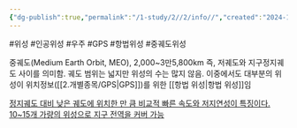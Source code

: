 ```yaml
---
{"dg-publish":true,"permalink":"/1-study/2//2/info//","created":"2024-11-20T21:02:29.526+09:00","updated":"2025-06-03T20:07:21.991+09:00"}
---
```


#위성 #인공위성 #우주 #GPS #항법위성 #중궤도위성

중궤도(Medium Earth Orbit, MEO), 2,000~3만5,800km 즉, 저궤도와 지구정지궤도 사이를 의미함. 궤도 범위는 넓지만 위성의 수는 많지 않음. 이중에서도 대부분의 위성이 위치정보([[2.개별종목/GPS\|GPS]])를 위한 [[항법 위성\|항법 위성]]임

[정지궤도 대비 낮은 궤도에 위치한 만 큼 비교적 빠른 속도와 저지연성이 특징이다. 10~15개 가량의 위성으로 지구 전역을 커버 가능](★%201.17_이미%20불붙은%20도화선.pdf#page=19&selection=353,0,390,2&color=yellow)